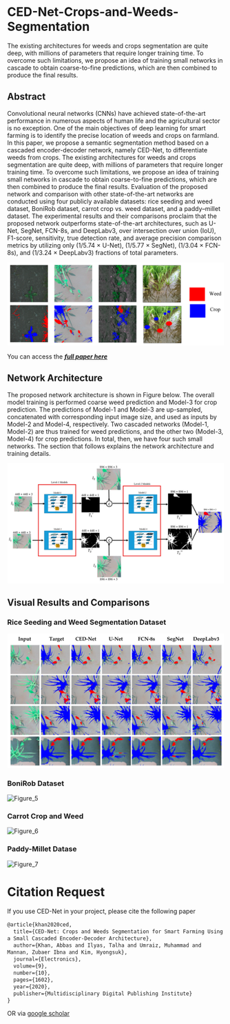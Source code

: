 # CED-Net-Crops-and-Weeds-Segmentation

The existing architectures for weeds and crops segmentation are quite deep, with millions of parameters that require longer training time. To overcome such limitations, we propose an idea of training small networks in cascade to obtain coarse-to-fine predictions, which are then combined to produce the final results.  

## Abstract

Convolutional neural networks (CNNs) have achieved state-of-the-art performance in numerous aspects of human life and the agricultural sector is no exception. One of the main objectives of deep learning for smart farming is to identify the precise location of weeds and crops on farmland. In this paper, we propose a semantic segmentation method based on a cascaded encoder-decoder network, namely CED-Net, to differentiate weeds from crops. The existing architectures for weeds and crops segmentation are quite deep, with millions of parameters that require longer training time. To overcome such limitations, we propose an idea of training small networks in cascade to obtain coarse-to-fine predictions, which are then combined to produce the final results. Evaluation of the proposed network and comparison with other state-of-the-art networks are conducted using four publicly available datasets: rice seeding and weed dataset, BoniRob dataset, carrot crop vs. weed dataset, and a paddy–millet dataset. The experimental results and their comparisons proclaim that the proposed network outperforms state-of-the-art architectures, such as U-Net, SegNet, FCN-8s, and DeepLabv3, over intersection over union (IoU), F1-score, sensitivity, true detection rate, and average precision comparison metrics by utilizing only (1/5.74 × U-Net), (1/5.77 × SegNet), (1/3.04 × FCN-8s), and (1/3.24 × DeepLabv3) fractions of total parameters.

![Picture1](https://github.com/Mr-TalhaIlyas/CED-Net-Crops-and-Weeds-Segmentation-for-Smart-Farming-Using/blob/master/screens/img(1).png)

You can access the [**_full paper here_**](https://www.mdpi.com/2079-9292/9/10/1602)

## Network Architecture

The proposed network architecture is shown in Figure below. The overall model training is performed
coarse weed prediction and Model-3 for crop prediction. The predictions of Model-1 and Model-3
are up-sampled, concatenated with corresponding input image size, and used as inputs by Model-2
and Model-4, respectively. Two cascaded networks (Model-1, Model-2) are thus trained for weed
predictions, and the other two (Model-3, Model-4) for crop predictions. In total, then, we have four
such small networks. The section that follows explains the network architecture and training details.

![Picture2](https://github.com/Mr-TalhaIlyas/CED-Net-Crops-and-Weeds-Segmentation-for-Smart-Farming-Using/blob/master/screens/img(2).png)
## Visual Results and Comparisons
### Rice Seeding and Weed Segmentation Dataset

![Figure_4](https://github.com/Mr-TalhaIlyas/CED-Net-Crops-and-Weeds-Segmentation-for-Smart-Farming-Using/blob/master/screens/img(3).png)

### BoniRob Dataset

![Figure_5](https://github.com/Mr-TalhaIlyas/CED-Net-Crops-and-Weeds-Segmentation-for-Smart-Farming-Using/blob/master/screens/img(4).png)

### Carrot Crop and Weed

![Figure_6](https://github.com/Mr-TalhaIlyas/CED-Net-Crops-and-Weeds-Segmentation-for-Smart-Farming-Using/blob/master/screens/img(5).png)

### Paddy-Millet Datase

![Figure_7](https://github.com/Mr-TalhaIlyas/CED-Net-Crops-and-Weeds-Segmentation-for-Smart-Farming-Using/blob/master/screens/img(6).png)


# Citation Request

If you use CED-Net in your project, please cite the following paper
```
@article{khan2020ced,
  title={CED-Net: Crops and Weeds Segmentation for Smart Farming Using a Small Cascaded Encoder-Decoder Architecture},
  author={Khan, Abbas and Ilyas, Talha and Umraiz, Muhammad and Mannan, Zubaer Ibna and Kim, Hyongsuk},
  journal={Electronics},
  volume={9},
  number={10},
  pages={1602},
  year={2020},
  publisher={Multidisciplinary Digital Publishing Institute}
}
```
OR via [google scholar](https://scholar.google.com/citations?hl=en&user=HYNOyyAAAAAJ)
